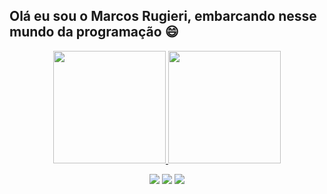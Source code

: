 ## Olá eu sou o Marcos Rugieri, embarcando nesse mundo da programação 😄
<div align="center"> 

<div align="center">
  <a href="https://github.com/marcosrugieri">
  <img height="180em" src="https://github-readme-stats.vercel.app/api?username=marcosrugieri&show_icons=true&theme=dracula&include_all_commits=true&count_private=true"/>
  <img height="180em" src="https://github-readme-stats.vercel.app/api/top-langs/?username=marcosrugieri&layout=compact&langs_count=7&theme=dracula"/>
</div>
  
  <div> 
  
  <a href="https://instagram.com/marcosrugieri" target="_blank"><img src="https://img.shields.io/badge/-Instagram-%23E4405F?style=for-the-badge&logo=instagram&logoColor=white" target="_blank"></a>
  <a href = "rugieriperes@gmail.com"><img src="https://img.shields.io/badge/-Gmail-%23333?style=for-the-badge&logo=gmail&logoColor=white" target="_blank"></a>
  <a href="https://www.linkedin.com/in/marcos-rugieri-9362b4b1/" target="_blank"><img src="https://img.shields.io/badge/-LinkedIn-%230077B5?style=for-the-badge&logo=linkedin&logoColor=white" target="_blank"></a> 
 
 
</div>
